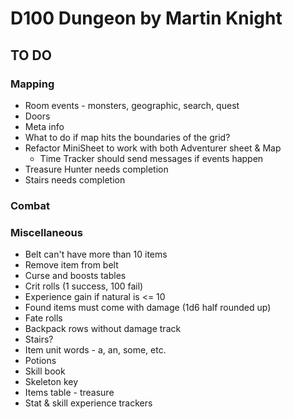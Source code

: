 # D100 Dungeon by Martin Knight

## TO DO

### Mapping

- Room events - monsters, geographic, search, quest
- Doors
- Meta info
- What to do if map hits the boundaries of the grid?
- Refactor MiniSheet to work with both Adventurer sheet & Map
  - Time Tracker should send messages if events happen
- Treasure Hunter needs completion
- Stairs needs completion

### Combat

### Miscellaneous

- Belt can't have more than 10 items
- Remove item from belt
- Curse and boosts tables
- Crit rolls (1 success, 100 fail)
- Experience gain if natural is <= 10
- Found items must come with damage (1d6 half rounded up)
- Fate rolls
- Backpack rows without damage track
- Stairs?
- Item unit words - a, an, some, etc.
- Potions
- Skill book
- Skeleton key
- Items table - treasure
- Stat & skill experience trackers

